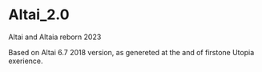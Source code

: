 # Altai_2.0
Altai and Altaia reborn 2023  

Based on Altai 6.7 2018 version, as genereted at the and of firstone Utopia exerience.
